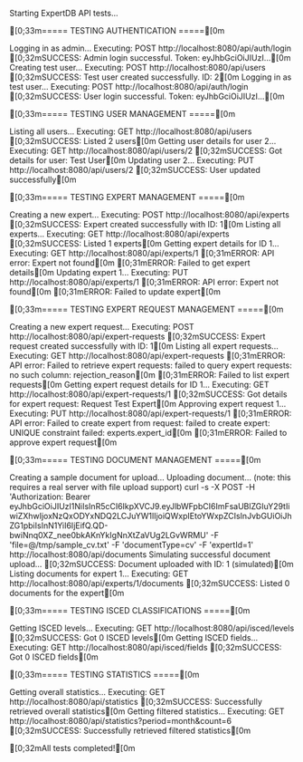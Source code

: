 Starting ExpertDB API tests...

[0;33m===== TESTING AUTHENTICATION =====[0m

Logging in as admin...
Executing: POST http://localhost:8080/api/auth/login
[0;32mSUCCESS: Admin login successful. Token: eyJhbGciOiJIUzI...[0m
Creating test user...
Executing: POST http://localhost:8080/api/users
[0;32mSUCCESS: Test user created successfully. ID: 2[0m
Logging in as test user...
Executing: POST http://localhost:8080/api/auth/login
[0;32mSUCCESS: User login successful. Token: eyJhbGciOiJIUzI...[0m

[0;33m===== TESTING USER MANAGEMENT =====[0m

Listing all users...
Executing: GET http://localhost:8080/api/users
[0;32mSUCCESS: Listed 2 users[0m
Getting user details for user 2...
Executing: GET http://localhost:8080/api/users/2
[0;32mSUCCESS: Got details for user: Test User[0m
Updating user 2...
Executing: PUT http://localhost:8080/api/users/2
[0;32mSUCCESS: User updated successfully[0m

[0;33m===== TESTING EXPERT MANAGEMENT =====[0m

Creating a new expert...
Executing: POST http://localhost:8080/api/experts
[0;32mSUCCESS: Expert created successfully with ID: 1[0m
Listing all experts...
Executing: GET http://localhost:8080/api/experts
[0;32mSUCCESS: Listed 1 experts[0m
Getting expert details for ID 1...
Executing: GET http://localhost:8080/api/experts/1
[0;31mERROR: API error: Expert not found[0m
[0;31mERROR: Failed to get expert details[0m
Updating expert 1...
Executing: PUT http://localhost:8080/api/experts/1
[0;31mERROR: API error: Expert not found[0m
[0;31mERROR: Failed to update expert[0m

[0;33m===== TESTING EXPERT REQUEST MANAGEMENT =====[0m

Creating a new expert request...
Executing: POST http://localhost:8080/api/expert-requests
[0;32mSUCCESS: Expert request created successfully with ID: 1[0m
Listing all expert requests...
Executing: GET http://localhost:8080/api/expert-requests
[0;31mERROR: API error: Failed to retrieve expert requests: failed to query expert requests: no such column: rejection_reason[0m
[0;31mERROR: Failed to list expert requests[0m
Getting expert request details for ID 1...
Executing: GET http://localhost:8080/api/expert-requests/1
[0;32mSUCCESS: Got details for expert request: Request Test Expert[0m
Approving expert request 1...
Executing: PUT http://localhost:8080/api/expert-requests/1
[0;31mERROR: API error: Failed to create expert from request: failed to create expert: UNIQUE constraint failed: experts.expert_id[0m
[0;31mERROR: Failed to approve expert request[0m

[0;33m===== TESTING DOCUMENT MANAGEMENT =====[0m

Creating a sample document for upload...
Uploading document... (note: this requires a real server with file upload support)
curl -s -X POST -H 'Authorization: Bearer eyJhbGciOiJIUzI1NiIsInR5cCI6IkpXVCJ9.eyJlbWFpbCI6ImFsaUBlZGIuY29tIiwiZXhwIjoxNzQxODYxNDQ2LCJuYW1lIjoiQWxpIEtoYWxpZCIsInJvbGUiOiJhZG1pbiIsInN1YiI6IjEifQ.QD-bwiNnq0XZ_nee0bkAKnYkIgNnXtZaVUg2LGvWRMU' -F 'file=@/tmp/sample_cv.txt' -F 'documentType=cv' -F 'expertId=1' http://localhost:8080/api/documents
Simulating successful document upload...
[0;32mSUCCESS: Document uploaded with ID: 1 (simulated)[0m
Listing documents for expert 1...
Executing: GET http://localhost:8080/api/experts/1/documents
[0;32mSUCCESS: Listed 0 documents for the expert[0m

[0;33m===== TESTING ISCED CLASSIFICATIONS =====[0m

Getting ISCED levels...
Executing: GET http://localhost:8080/api/isced/levels
[0;32mSUCCESS: Got 0 ISCED levels[0m
Getting ISCED fields...
Executing: GET http://localhost:8080/api/isced/fields
[0;32mSUCCESS: Got 0 ISCED fields[0m

[0;33m===== TESTING STATISTICS =====[0m

Getting overall statistics...
Executing: GET http://localhost:8080/api/statistics
[0;32mSUCCESS: Successfully retrieved overall statistics[0m
Getting filtered statistics...
Executing: GET http://localhost:8080/api/statistics?period=month&count=6
[0;32mSUCCESS: Successfully retrieved filtered statistics[0m

[0;32mAll tests completed![0m
